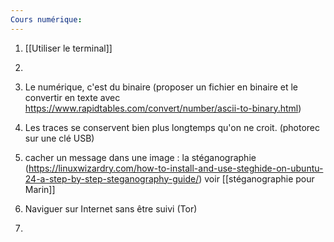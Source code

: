 ```yaml
---
Cours numérique:
---
```

1. [[Utiliser le terminal]]
2. 



3. Le numérique, c'est du binaire (proposer un fichier en binaire et le convertir en texte avec https://www.rapidtables.com/convert/number/ascii-to-binary.html)
4. Les traces se conservent bien plus longtemps qu'on ne croit. (photorec sur une clé USB)
5. cacher un message dans une image : la stéganographie (https://linuxwizardry.com/how-to-install-and-use-steghide-on-ubuntu-24-a-step-by-step-steganography-guide/) voir [[stéganographie pour Marin]]
6. Naviguer sur Internet sans être suivi (Tor)
7. 